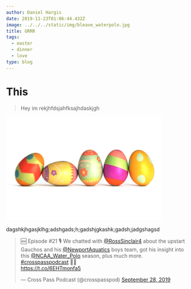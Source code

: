 ```yaml
---
author: Daniel Hargis
date: 2019-11-23T01:06:44.432Z
image: ../../../static/img/bleave_waterpolo.jpg
title: GRRR
tags:
  - easter
  - dinner
  - love
type: blog
---
```

# This 

> Hey im rekjhfdsjahfksajhdaskjgh

![eggs](../../../static/img/easter-eggs.jpg "i love eggs")



dagshkjhgasjklhg;adshgads;h;gadshjgkashk;gadsh;jadgshagsd



<blockquote class="twitter-tweet"><p lang="en" dir="ltr">🆕 Episode #21 🎙️ We chatted with <a href="https://twitter.com/RossSinclair4?ref_src=twsrc%5Etfw">@RossSinclair4</a> about the upstart Gauchos and his <a href="https://twitter.com/NewportAquatics?ref_src=twsrc%5Etfw">@NewportAquatics</a> boys team, got his insight into this <a href="https://twitter.com/NCAA_Water_Polo?ref_src=twsrc%5Etfw">@NCAA_Water_Polo</a> season, plus much more. <a href="https://twitter.com/hashtag/crosspasspodcast?src=hash&amp;ref_src=twsrc%5Etfw">#crosspasspodcast</a> 🤽‍♂️<br> <a href="https://t.co/6EHTmonfa5">https://t.co/6EHTmonfa5</a></p>&mdash; Cross Pass Podcast (@crosspasspod) <a href="https://twitter.com/crosspasspod/status/1177769295582859265?ref_src=twsrc%5Etfw">September 28, 2019</a></blockquote> <script async src="https://platform.twitter.com/widgets.js" charset="utf-8"></script>
